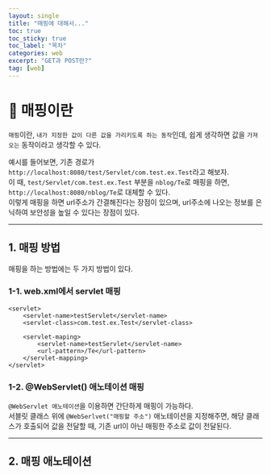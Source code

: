 ```yaml
---
layout: single
title: "매핑에 대해서..."
toc: true
toc_sticky: true
toc_label: "목차"
categories: web
excerpt: "GET과 POST란?"
tag: [web]
--- 
```


# 📘 매핑이란
`매핑`이란, `내가 지정한 값이 다른 값을 가리키도록 하는 동작`인데, 쉽게 생각하면 값을 `가져오는` 동작이라고 생각할 수 있다.  

예시를 들어보면, 기존 경로가 `http://localhost:8080/test/Servlet/com.test.ex.Test`라고 해보자.  
이 때, `test/Servlet/com.test.ex.Test` 부분을 `nblog/Te`로 매핑을 하면, `http://localhost:8080/nblog/Te`로 대체할 수 있다.  
이렇게 매핑을 하면 url주소가 간결해진다는 장점이 있으며, url주소에 나오는 정보를 은닉하여 보안성을 높일 수 있다는 장점이 있다.  

---

## 1. 매핑 방법
매핑을 하는 방법에는 두 가지 방법이 있다.  
### 1-1. web.xml에서 servlet 매핑

```
<servlet>
    <servlet-name>testServlet</servlet-name>
    <servlet-class>com.test.ex.Test</servlet-class>

    <servlet-maping>
        <servlet-name>testServlet</servlet-name>
        <url-pattern>/Te</url-pattern>
    </servlet-mapping>
</servlet>
```

### 1-2. @WebServlet() 애노테이션 매핑
`@WebServlet 애노테이션`을 이용하면 간단하게 매핑이 가능하다.  
서블릿 클래스 위에 `@WebSerlvet("매핑할 주소")` 애노테이션을 지정해주면, 해당 클래스가 호출되어 값을 전달할 때, 기존 url이 아닌 매핑한 주소로 값이 전달된다.

---

## 2. 매핑 애노테이션